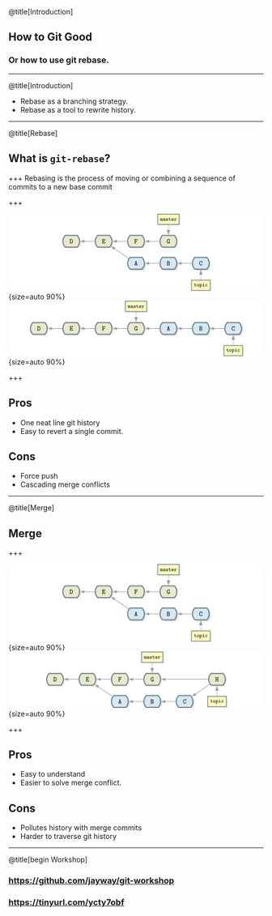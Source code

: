 @title[Introduction]
## How to Git Good
### Or how to use git rebase.

---
@title[Introduction]
* Rebase as a branching strategy.
* Rebase as a tool to rewrite history.
---
@title[Rebase]
## What is `git-rebase`? 

+++
Rebasing is the process of moving or combining a sequence of commits to a new base commit

+++

![Image-Absolute](assets/rebase_before.png){size=auto 90%}
![Image-Absolute](assets/rebase_after.png){size=auto 90%}

+++
## Pros
* One neat line git history
* Easy to revert a single commit.

## Cons
* Force push
* Cascading merge conflicts
---
@title[Merge]

## Merge

+++

![Image-Absolute](assets/rebase_before.png){size=auto 90%}
![Image-Absolute](assets/merge.png){size=auto 90%}

+++

## Pros
* Easy to understand
* Easier to solve merge conflict.

## Cons
* Pollutes history with merge commits
* Harder to traverse git history
---
@title[begin Workshop]

### https://github.com/jayway/git-workshop

### https://tinyurl.com/ycty7obf
